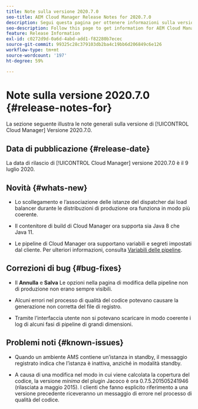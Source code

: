 ```yaml
---
title: Note sulla versione 2020.7.0
seo-title: AEM Cloud Manager Release Notes for 2020.7.0
description: Segui questa pagina per ottenere informazioni sulla versione 2020.7.0 di Cloud Manager
seo-description: Follow this page to get information for AEM Cloud Manager Release 2020.7.0
feature: Release Information
exl-id: c0272d9d-0a6d-4abd-add1-f82280b7ecec
source-git-commit: 99325c28c379103db2ba4c19bb6d206849c6e126
workflow-type: tm+mt
source-wordcount: '197'
ht-degree: 59%

---
```


# Note sulla versione 2020.7.0 {#release-notes-for}

La sezione seguente illustra le note generali sulla versione di [!UICONTROL Cloud Manager] Versione 2020.7.0.

## Data di pubblicazione {#release-date}

La data di rilascio di [!UICONTROL Cloud Manager] versione 2020.7.0 è il 9 luglio 2020.

## Novità {#whats-new}

* Lo scollegamento e l’associazione delle istanze del dispatcher dai load balancer durante le distribuzioni di produzione ora funziona in modo più coerente.

* Il contenitore di build di Cloud Manager ora supporta sia Java 8 che Java 11.

* Le pipeline di Cloud Manager ora supportano variabili e segreti impostati dal cliente. Per ulteriori informazioni, consulta [Variabili delle pipeline](/help/getting-started/build-environment.md#pipeline-variables).

## Correzioni di bug {#bug-fixes}

* Il **Annulla** e **Salva** Le opzioni nella pagina di modifica della pipeline non di produzione non erano sempre visibili.

* Alcuni errori nel processo di qualità del codice potevano causare la generazione non corretta del file di registro.

* Tramite l’interfaccia utente non si potevano scaricare in modo coerente i log di alcuni fasi di pipeline di grandi dimensioni.

## Problemi noti {#known-issues}

* Quando un ambiente AMS contiene un’istanza in standby, il messaggio registrato indica che l’istanza è inattiva, anziché in modalità standby.

* A causa di una modifica nel modo in cui viene calcolata la copertura del codice, la versione _minima_ del plugin Jacoco è ora 0.7.5.201505241946 (rilasciata a maggio 2015). I clienti che fanno esplicito riferimento a una versione precedente riceveranno un messaggio di errore nel processo di qualità del codice.
